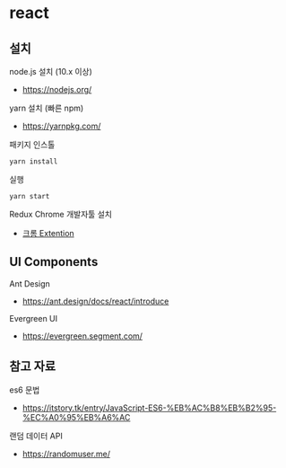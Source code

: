 # react

## 설치

node.js 설치 (10.x 이상)

- <https://nodejs.org/>

yarn 설치 (빠른 npm)

- <https://yarnpkg.com/>

패키지 인스톨

```
yarn install
```

실행

```
yarn start
```

Redux Chrome 개발자툴 설치

- [크롬 Extention](https://chrome.google.com/webstore/detail/redux-devtools/lmhkpmbekcpmknklioeibfkpmmfibljd)

## UI Components

Ant Design

- <https://ant.design/docs/react/introduce>

Evergreen UI

- <https://evergreen.segment.com/>

## 참고 자료

es6 문법

- <https://itstory.tk/entry/JavaScript-ES6-%EB%AC%B8%EB%B2%95-%EC%A0%95%EB%A6%AC>

랜덤 데이터 API

- <https://randomuser.me/>
